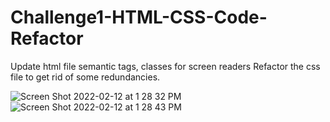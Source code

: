 # Challenge1-HTML-CSS-Code-Refactor

Update html file semantic tags, classes for screen readers
Refactor the css file to get rid of some redundancies.

![Screen Shot 2022-02-12 at 1 28 32 PM](https://user-images.githubusercontent.com/98295316/153723691-b39a619e-3142-4547-ab95-e638cecfbe0c.png)
![Screen Shot 2022-02-12 at 1 28 43 PM](https://user-images.githubusercontent.com/98295316/153723693-cbe4cb6d-b0cb-4030-a548-f41c1bd36565.png)

